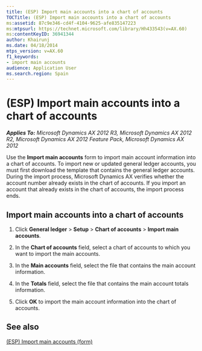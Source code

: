 ```yaml
---
title: (ESP) Import main accounts into a chart of accounts
TOCTitle: (ESP) Import main accounts into a chart of accounts
ms:assetid: 87c9e346-cd4f-4104-9625-afe835147223
ms:mtpsurl: https://technet.microsoft.com/library/Hh433543(v=AX.60)
ms:contentKeyID: 36941344
author: Khairunj
ms.date: 04/18/2014
mtps_version: v=AX.60
f1_keywords:
- import main accounts
audience: Application User
ms.search.region: Spain
---
```


# (ESP) Import main accounts into a chart of accounts 


_**Applies To:** Microsoft Dynamics AX 2012 R3, Microsoft Dynamics AX 2012 R2, Microsoft Dynamics AX 2012 Feature Pack, Microsoft Dynamics AX 2012_

Use the **Import main accounts** form to import main account information into a chart of accounts. To import new or updated general ledger accounts, you must first download the template that contains the general ledger accounts. During the import process, Microsoft Dynamics AX verifies whether the account number already exists in the chart of accounts. If you import an account that already exists in the chart of accounts, the import process ends.

## Import main accounts into a chart of accounts

1.  Click **General ledger** \> **Setup** \> **Chart of accounts** \> **Import main accounts**.

2.  In the **Chart of accounts** field, select a chart of accounts to which you want to import the main accounts.

3.  In the **Main accounts** field, select the file that contains the main account information.

4.  In the **Totals** field, select the file that contains the main account totals information.

5.  Click **OK** to import the main account information into the chart of accounts.

## See also

[(ESP) Import main accounts (form)](https://technet.microsoft.com/library/hh433552\(v=ax.60\))

  


